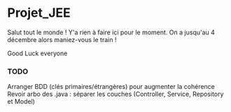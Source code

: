 # Projet_JEE
Salut tout le monde !
Y'a rien à faire ici pour le moment.
On a jusqu'au 4 décembre alors maniez-vous le train !

Good Luck everyone

### TODO ###

Arranger BDD (clés primaires/étrangères) pour augmenter la cohérence
Revoir arbo des .java : séparer les couches (Controller, Service, Repository et Model)